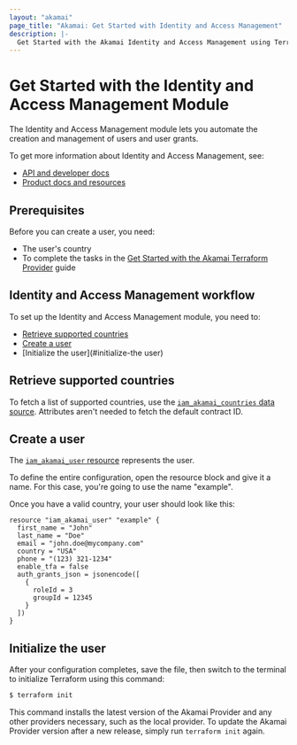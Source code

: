 ```yaml
---
layout: "akamai"
page_title: "Akamai: Get Started with Identity and Access Management"
description: |-
  Get Started with the Akamai Identity and Access Management using Terraform
---
```


# Get Started with the Identity and Access Management Module

The Identity and Access Management module lets you automate the creation and management of users and user grants.

To get more information about Identity and Access Management, see:

* [API and developer docs](https://developer.akamai.com/api/core_features/identity_management_user_admin/v2.html)
* [Product docs and resources](https://learn.akamai.com/en-us/products/core_features/identity_management.html)

## Prerequisites

Before you can create a user, you need:

* The user's country
* To complete the tasks in the 
[Get Started with the Akamai Terraform Provider](../guides/get_started_provider.md) 
guide

## Identity and Access Management workflow
To set up the Identity and Access Management module, you need to:

* [Retrieve supported countries](#retrieve-supported-countries)
* [Create a user](#create-a-user)
* [Initialize the user](#initialize-the user)

## Retrieve supported countries

To fetch a list of supported countries, use the [`iam_akamai_countries` data source](../data-sources/iam_supported_countries.md). Attributes aren't needed to fetch the default contract ID.

## Create a user

The [`iam_akamai_user` resource](../resources/user.md) represents the user.

To define the entire configuration, open the resource block and give it a name. For this case, you're going to use the name "example".

Once you have a valid country, your user should look like this:

```hcl
resource "iam_akamai_user" "example" {
  first_name = "John"
  last_name = "Doe"
  email = "john.doe@mycompany.com"
  country = "USA"
  phone = "(123) 321-1234"
  enable_tfa = false
  auth_grants_json = jsonencode([
    {
      roleId = 3
      groupId = 12345
    }
  ])
}
```

## Initialize the user

After your configuration completes, save the file, then switch to the terminal to initialize Terraform using this command:

```bash
$ terraform init
```

This command installs the latest version of the Akamai Provider and any other providers necessary, such as the local provider. To update the Akamai Provider version after a new release, simply run `terraform init` again.
